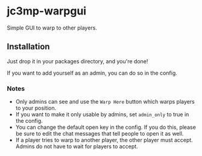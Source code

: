 # jc3mp-warpgui
Simple GUI to warp to other players.

## Installation
Just drop it in your packages directory, and you're done!

If you want to add yourself as an admin, you can do so in the config.

### Notes
 - Only admins can see and use the `Warp Here` button which warps players to your position.
 - If you want to make it only usable by admins, set `admin_only` to true in the config.
 - You can change the default open key in the config. If you do this, please be sure to edit the chat messages that tell people to open it as well.
 - If a player tries to warp to another player, the other player must accept. Admins do not have to wait for players to accept.
